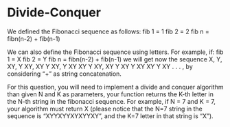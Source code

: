 # Divide-Conquer

We defined the Fibonacci sequence as follows:
fib 1 = 1
fib 2 = 2
fib n = fibn(n-2) + fib(n-1)

We can also define the Fibonacci sequence using letters. For example, if:
fib 1 = X
fib 2 = Y
fib n = fibn(n-2) + fib(n-1)
we will get now the sequence X, Y, XY, Y XY, XY Y XY, Y XY XY Y XY, XY Y XY Y XY XY Y XY . . . ,
by considering “+” as string concatenation.

For this question, you will need to implement a divide and conquer algorithm than given N
and K as parameters, your function returns the K-th letter in the N-th string in the fibonacci
sequence. For example, if N = 7 and K = 7, your algorithm must return X (please notice that
the N=7 string in the sequence is “XYYXYYXYXYYXY”, and the K=7 letter in that string is
“X”).
